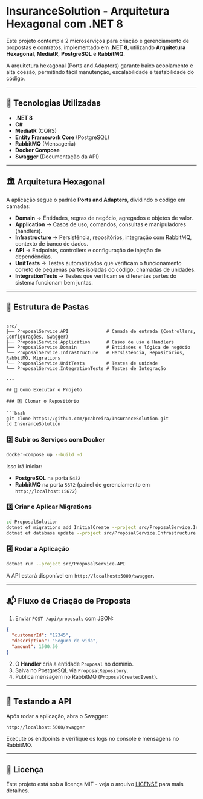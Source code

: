 # InsuranceSolution - Arquitetura Hexagonal com .NET 8

Este projeto contempla 2 microserviços para criação e gerenciamento de propostas e contratos, implementado em **.NET 8**, utilizando **Arquitetura Hexagonal**, **MediatR**, **PostgreSQL** e **RabbitMQ**.

A arquitetura hexagonal (Ports and Adapters) garante baixo acoplamento e alta coesão, permitindo fácil manutenção, escalabilidade e testabilidade do código.

---

## 📌 Tecnologias Utilizadas

- **.NET 8**
- **C#**
- **MediatR** (CQRS)
- **Entity Framework Core** (PostgreSQL)
- **RabbitMQ** (Mensageria)
- **Docker Compose**
- **Swagger** (Documentação da API)

---

## 🏛 Arquitetura Hexagonal

A aplicação segue o padrão **Ports and Adapters**, dividindo o código em camadas:

- **Domain** → Entidades, regras de negócio, agregados e objetos de valor.
- **Application** → Casos de uso, comandos, consultas e manipuladores (handlers).
- **Infrastructure** → Persistência, repositórios, integração com RabbitMQ, contexto de banco de dados.
- **API** → Endpoints, controllers e configuração de injeção de dependências.
- **UnitTests** → Testes automatizados que verificam o funcionamento correto de pequenas partes isoladas do código, chamadas de unidades.
- **IntegrationTests** → Testes que verificam se diferentes partes do sistema funcionam bem juntas.

---

## 📂 Estrutura de Pastas

```

src/
├── ProposalService.API              # Camada de entrada (Controllers, Configurações, Swagger)
├── ProposalService.Application      # Casos de uso e Handlers
├── ProposalService.Domain           # Entidades e lógica de negócio
└── ProposalService.Infrastructure   # Persistência, Repositórios, RabbitMQ, Migrations
└── ProposalService.UnitTests        # Testes de unidade
└── ProposalService.IntegrationTests # Testes de Integração

---

## 🚀 Como Executar o Projeto

### 1️⃣ Clonar o Repositório

```bash
git clone https://github.com/pcabreira/InsuranceSolution.git
cd InsuranceSolution
```

### 2️⃣ Subir os Serviços com Docker

```bash
docker-compose up --build -d
```

Isso irá iniciar:

* **PostgreSQL** na porta `5432`
* **RabbitMQ** na porta `5672` (painel de gerenciamento em `http://localhost:15672`)

### 3️⃣ Criar e Aplicar Migrations

```bash
cd ProposalSolution
dotnet ef migrations add InitialCreate --project src/ProposalService.Infrastructure --startup-project src/ProposalService.API
dotnet ef database update --project src/ProposalService.Infrastructure --startup-project src/ProposalService.API
```

### 4️⃣ Rodar a Aplicação

```bash
dotnet run --project src/ProposalService.API
```

A API estará disponível em `http://localhost:5000/swagger`.

---

## 📬 Fluxo de Criação de Proposta

1. Enviar `POST /api/proposals` com JSON:

```json
{
  "customerId": "12345",
  "description": "Seguro de vida",
  "amount": 1500.50
}
```

2. O **Handler** cria a entidade `Proposal` no domínio.
3. Salva no PostgreSQL via `ProposalRepository`.
4. Publica mensagem no RabbitMQ (`ProposalCreatedEvent`).

---

## 🧪 Testando a API

Após rodar a aplicação, abra o Swagger:

```
http://localhost:5000/swagger
```

Execute os endpoints e verifique os logs no console e mensagens no RabbitMQ.

---

## 📄 Licença

Este projeto está sob a licença MIT - veja o arquivo [LICENSE](LICENSE) para mais detalhes.

```

